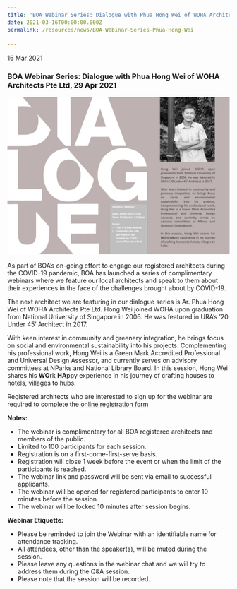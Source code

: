```yaml
---
title: 'BOA Webinar Series: Dialogue with Phua Hong Wei of WOHA Architects Pte Ltd'
date: 2021-03-16T00:00:00.000Z
permalink: /resources/news/BOA-Webinar-Series-Phua-Hong-Wei

---
```


16 Mar 2021

### **BOA Webinar Series: Dialogue with Phua Hong Wei of WOHA Architects Pte Ltd, 29 Apr 2021**

![BOA Webinar Poster](/images/BOA_Webinar_290421.jpg)

As part of BOA’s on-going effort to engage our registered architects during the COVID-19 pandemic, BOA has launched a series of complimentary webinars where we feature our local architects and speak to them about their experiences in the face of the challenges brought about by COVID-19. 

The next architect we are featuring in our dialogue series is Ar. Phua Hong Wei of WOHA Architects Pte Ltd. Hong Wei joined WOHA upon graduation from National University of Singapore in 2006. He was featured in URA’s ’20 Under 45’ Architect in 2017.

With keen interest in community and greenery integration, he brings focus on social and environmental sustainability into his projects. Complementing his professional work, Hong Wei is a Green Mark Accredited Professional and Universal Design Assessor, and currently serves on advisory committees at NParks and National Library Board. In this session, Hong Wei shares his **WO**rk **HA**ppy experience in his journey of crafting houses to hotels, villages to hubs.

Registered architects who are interested to sign up for the webinar are required to complete the [online registration form](https://forms.gle/YZZ31Fi3Fy5wZQBPA)

**Notes:**
* The webinar is complimentary for all BOA registered architects and members of the public. 
* Limited to 100 participants for each session. 
* Registration is on a first-come-first-serve basis. 
* Registration will close 1 week before the event or when the limit of the participants is reached.
* The webinar link and password will be sent via email to successful applicants. 
* The webinar will be opened for registered participants to enter 10 minutes before the session.
* The webinar will be locked 10 minutes after session begins.

**Webinar Etiquette:**
* Please be reminded to join the Webinar with an identifiable name for attendance tracking.
* All attendees, other than the speaker(s), will be muted during the session.
* Please leave any questions in the webinar chat and we will try to address them during the Q&A session.
* Please note that the session will be recorded.
